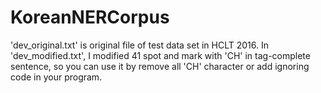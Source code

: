 # KoreanNERCorpus
'dev_original.txt' is original file of test data set in HCLT 2016.
In 'dev_modified.txt', I modified 41 spot and mark with 'CH' in tag-complete sentence, 
so you can use it by remove all 'CH' character or add ignoring code in your program.

